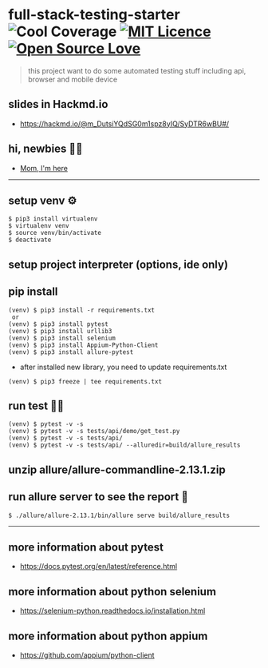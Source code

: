 # full-stack-testing-starter ![Cool Coverage](https://img.shields.io/badge/coverage-94.87%25-red) [![MIT Licence](https://badges.frapsoft.com/os/mit/mit.svg?v=103)](https://opensource.org/licenses/mit-license.php) [![Open Source Love](https://badges.frapsoft.com/os/v3/open-source.svg?v=103)](https://github.com/ellerbrock/open-source-badges/)
> this project want to do some automated testing stuff including api, browser and mobile device

## slides in Hackmd.io
* https://hackmd.io/@m_DutsiYQdSG0m1spz8yIQ/SyDTR6wBU#/

## hi, newbies 💂🏻
* [Mom, I'm here](docs/Newbie.md)

- - -

## setup venv ⚙️
```
$ pip3 install virtualenv
$ virtualenv venv
$ source venv/bin/activate
$ deactivate
```

## setup project interpreter (options, ide only)

## pip install
```
(venv) $ pip3 install -r requirements.txt
 or
(venv) $ pip3 install pytest
(venv) $ pip3 install urllib3
(venv) $ pip3 install selenium
(venv) $ pip3 install Appium-Python-Client
(venv) $ pip3 install allure-pytest
```
* after installed new library, you need to update requirements.txt
```
(venv) $ pip3 freeze | tee requirements.txt
```

## run test 🧙‍♂️
```
(venv) $ pytest -v -s
(venv) $ pytest -v -s tests/api/demo/get_test.py
(venv) $ pytest -v -s tests/api/
(venv) $ pytest -v -s tests/api/ --alluredir=build/allure_results
```

## unzip allure/allure-commandline-2.13.1.zip

## run allure server to see the report 👀
```
$ ./allure/allure-2.13.1/bin/allure serve build/allure_results
```

- - -

## more information about pytest
* https://docs.pytest.org/en/latest/reference.html

## more information about python selenium
* https://selenium-python.readthedocs.io/installation.html

## more information about python appium
* https://github.com/appium/python-client
